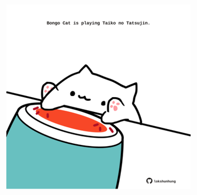 <!-- built at 09/10/2022, 06:03:39 UTC -->
<p align="center">
  <img width="500" height="500" src="./ReadmeImage.svg">
</p>
